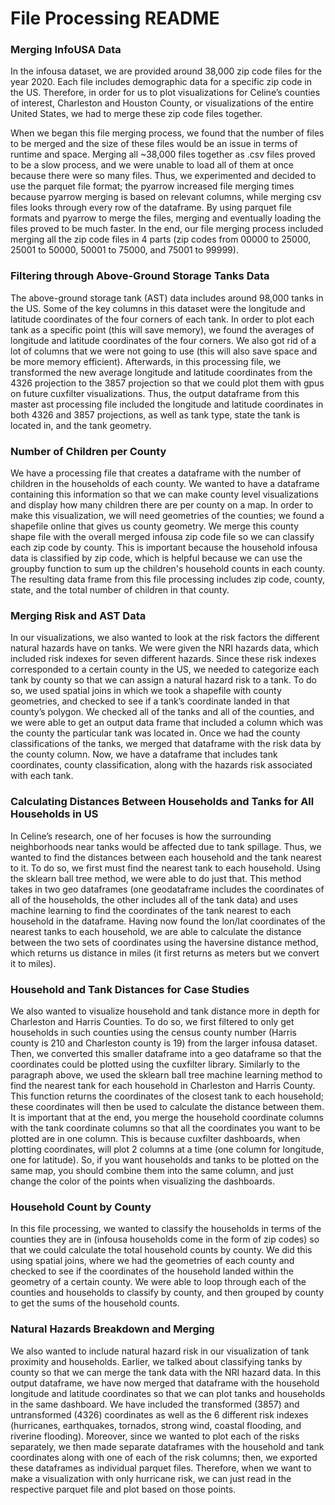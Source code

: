 # File Processing README

### Merging InfoUSA Data
In the infousa dataset, we are provided around 38,000 zip code files for the year 2020. Each file includes demographic data for a specific zip code in the US. Therefore, in order for us to plot visualizations for Celine’s counties of interest, Charleston and Houston County, or visualizations of the entire United States, we had to merge these zip code files together.

When we began this file merging process, we found that the number of files to be merged and the size of these files would be an issue in terms of runtime and space. Merging all ~38,000 files together as .csv files proved to be a slow process, and we were unable to load all of them at once because there were so many files. Thus, we experimented and decided to use the parquet file format; the pyarrow increased file merging times because pyarrow merging is based on relevant columns, while merging csv files looks through every row of the dataframe. By using parquet file formats and pyarrow to merge the files, merging and eventually loading the files proved to be much faster. In the end, our file merging process included merging all the zip code files in 4 parts (zip codes from 00000 to 25000, 25001 to 50000, 50001 to 75000, and 75001 to 99999). 

### Filtering through Above-Ground Storage Tanks Data
The above-ground storage tank (AST) data includes around 98,000 tanks in the US. Some of the key columns in this dataset were the longitude and latitude coordinates of the four corners of each tank. In order to plot each tank as a specific point (this will save memory), we found the averages of longitude and latitude coordinates of the four corners. We also got rid of a lot of columns that we were not going to use (this will also save space and be more memory efficient). Afterwards, in this processing file, we transformed the new average longitude and latitude coordinates from the 4326 projection to the 3857 projection so that we could plot them with gpus on future cuxfilter visualizations. Thus, the output dataframe from this master ast processing file included the longitude and latitude coordinates in both 4326 and 3857 projections, as well as tank type, state the tank is located in, and the tank geometry. 

### Number of Children per County
We have a processing file that creates a dataframe with the number of children in the households of each county. We wanted to have a dataframe containing this information so that we can make county level visualizations and display how many children there are per county on a map. In order to make this visualization, we will need geometries of the counties; we found a shapefile online that gives us county geometry. We merge this county shape file with the overall merged infousa zip code file so we can classify each zip code by county. This is important because the household infousa data is classified by zip code, which is helpful because we can use the groupby function to sum up the children's household counts in each county. The resulting data frame from this file processing includes zip code, county, state, and the total number of children in that county.

### Merging Risk and AST Data
In our visualizations, we also wanted to look at the risk factors the different natural hazards have on tanks. We were given the NRI hazards data, which included risk indexes for seven different hazards. Since these risk indexes corresponded to a certain county in the US, we needed to categorize each tank by county so that we can assign a natural hazard risk to a tank. To do so, we used spatial joins in which we took a shapefile with county geometries, and checked to see if a tank’s coordinate landed in that county’s polygon. We checked all of the tanks and all of the counties, and we were able to get an output data frame that included a column which was the county the particular tank was located in. 
Once we had the county classifications of the tanks, we merged that dataframe with the risk data by the county column. Now, we have a dataframe that includes tank coordinates, county classification, along with the hazards risk associated with each tank.

### Calculating Distances Between Households and Tanks for All Households in US
In Celine’s research, one of her focuses is how the surrounding neighborhoods near tanks would be affected due to tank spillage. Thus, we wanted to find the distances between each household and the tank nearest to it. To do so, we first must find the nearest tank to each household. Using the sklearn ball tree method, we were able to do just that. This method takes in two geo dataframes (one geodataframe includes the coordinates of all of the households, the other includes all of the tank data) and uses machine learning to find the coordinates of the tank nearest to each household in the dataframe. Having now found the lon/lat coordinates of the nearest tanks to each household, we are able to calculate the distance between the two sets of coordinates using the haversine distance method, which returns us distance in miles (it first returns as meters but we convert it to miles).

### Household and Tank Distances for Case Studies
We also wanted to visualize household and tank distance more in depth for Charleston and Harris Counties. To do so, we first filtered to only get households in such counties using the census county number (Harris county is 210 and Charleston county is 19) from the larger infousa dataset. Then, we converted this smaller dataframe into a geo dataframe so that the coordinates could be plotted using the cuxfilter library. Similarly to the paragraph above, we used the sklearn ball tree machine learning method to find the nearest tank for each household in Charleston and Harris County. This function returns the coordinates of the closest tank to each household; these coordinates will then be used to calculate the distance between them. It is important that at the end, you merge the household coordinate columns with the tank coordinate columns so that all the coordinates you want to be plotted are in one column. This is because cuxfilter dashboards, when plotting coordinates, will plot 2 columns at a time (one column for longitude, one for latitude). So, if you want households and tanks to be plotted on the same map, you should combine them into the same column, and just change the color of the points when visualizing the dashboards. 

### Household Count by County
In this file processing, we wanted to classify the households in terms of the counties they are in (infousa households come in the form of zip codes) so that we could calculate the total household counts by county. We did this using spatial joins, where we had the geometries of each county and checked to see if the coordinates of the household landed within the geometry of a certain county. We were able to loop through each of the counties and households to classify by county, and then grouped by county to get the sums of the household counts.

### Natural Hazards Breakdown and Merging
We also wanted to include natural hazard risk in our visualization of tank proximity and households. Earlier, we talked about classifying tanks by county so that we can merge the tank data with the NRI hazard data. In this output dataframe, we have now merged that dataframe with the household longitude and latitude coordinates so that we can plot tanks and households in the same dashboard. We have included the transformed (3857) and untransformed (4326) coordinates as well as the 6 different risk indexes (hurricanes, earthquakes, tornados, strong wind, coastal flooding, and riverine flooding). Moreover, since we wanted to plot each of the risks separately, we then made separate dataframes with the household and tank coordinates along with one of each of the risk columns; then, we exported these dataframes as individual parquet files. Therefore, when we want to make a visualization with only hurricane risk, we can just read in the respective parquet file and plot based on those points. 